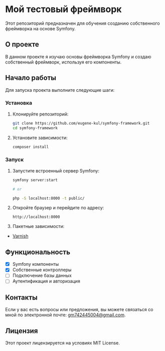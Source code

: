 
# Мой тестовый фреймворк

Этот репозиторий предназначен для обучения созданию собственного фреймворка на основе Symfony.

## О проекте

В данном проекте я изучаю основы фреймворка Symfony и создаю собственный фреймворк, используя его компоненты.

## Начало работы

Для запуска проекта выполните следующие шаги:

### Установка

1. Клонируйте репозиторий:
   ```bash
   git clone https://github.com/eugene-kul/symfony-framework.git
   cd symfony-framework
   ```

2. Установите зависимости:
   ```bash
   composer install
   ```

### Запуск

1. Запустите встроенный сервер Symfony:
   ```bash
   symfony server:start
   
   # or 
   
   php -S localhost:8000 -t public/
   ```

2. Откройте браузер и перейдите по адресу:
   ```
   http://localhost:8000
   ```
   
3. Пакетные зависимости:
- <a href="https://varnish-cache.org/docs/trunk/installation/index.html#install-index" target="_blank">Varnish</a>


## Функциональность

- [x] Symfony компоненты
- [x] Собственные контроллеры
- [ ] Подключение базы данных
- [ ] Аутентификация и авторизация

## Контакты

Если у вас есть вопросы или предложения, вы можете связаться со мной по электронной почте: [gm742445004@gmail.com](mailto:gm742445004@gmail.com).

## Лицензия

Этот проект лицензируется на условиях MIT License.
